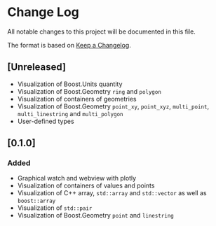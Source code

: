 # Change Log

All notable changes to this project will be documented in this file.

The format is based on [Keep a Changelog](https://keepachangelog.com/en/1.0.0/).

## [Unreleased]

- Visualization of Boost.Units quantity
- Visualization of Boost.Geometry `ring` and `polygon`
- Visualization of containers of geometries
- Visualization of Boost.Geometry `point_xy`, `point_xyz`, `multi_point`, `multi_linestring` and `multi_polygon`
- User-defined types

## [0.1.0]
### Added
- Graphical watch and webview with plotly
- Visualization of containers of values and points
- Visualization of C++ array, `std::array` and `std::vector` as well as `boost::array`
- Visualization of `std::pair`
- Visualization of Boost.Geometry `point` and `linestring`